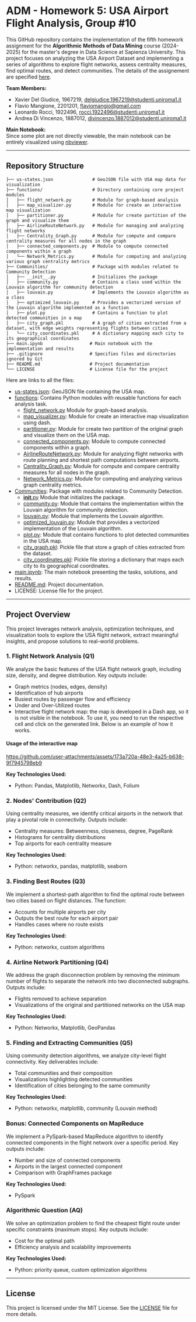 # ADM - Homework 5: USA Airport Flight Analysis, Group #10

This GitHub repository contains the implementation of the fifth homework assignment for the **Algorithmic Methods of Data Mining** course (2024-2025) for the master's degree in Data Science at Sapienza University. This project focuses on analyzing the USA Airport Dataset and implementing a series of algorithms to explore flight networks, assess centrality measures, find optimal routes, and detect communities. The details of the assignement are specified [here](https://github.com/Sapienza-University-Rome/ADM/tree/master/2024/Homework_5).

**Team Members:**
- Xavier Del Giudice, 1967219, delgiudice.1967219@studenti.uniroma1.it
- Flavio Mangione, 2201201, flaviomangio@gmail.com
- Leonardo Rocci, 1922496, rocci.1922496@studenti.uniroma1.it
- Andrea Di Vincenzo, 1887012, divincenzo.1887012@studenti.uniroma1.it

**Main Notebook:**  
Since some plot are not directly viewable, the main notebook can be entirely visualized using [nbviewer](https://nbviewer.org/github/delgiudice1967219/ADM_HW5/blob/main/main.ipynb).

---

## Repository Structure

```plaintext
├── us-states.json               # GeoJSON file with USA map data for visualization
├── functions/                   # Directory containing core project modules
│   ├── flight_network.py        # Module for graph-based analysis
│   ├── map_visualizer.py        # Module for create an interactive map visualization
│   ├── partitioner.py           # Module for create partition of the graph and visualize them
│   ├── AirlineRouteNetwork.py   # Module for managing and analyzing flight networks
│   ├── Centrality_Graph.py      # Module for compute and compare centrality measures for all nodes in the graph
│   ├── connected_components.py  # Module to compute connected components within a graph
│   └── Network_Metrics.py       # Module for computing and analyzing various graph centrality metrics 
├── Communities/                 # Package with modules related to Community Detection
│   ├── __init__.py              # Initializes the package
│   ├── community.py             # Contains a class used within the Louvain algorithm for community detection
│   ├── louvain.py               # Implements the Louvain algorithm as a class
│   ├── optimized_louvain.py     # Provides a vectorized version of the Louvain algorithm implemented as a function
│   ├── plot.py                  # Contains a function to plot detected communities in a map
│   ├── city_graph.pkl           # A graph of cities extracted from a dataset, with edge weights representing flights between cities
│   └── city_coordinates.pkl     # A dictionary mapping each city to its geographical coordinates
├── main.ipynb                  # Main notebook with the implementation and results
├── .gitignore                  # Specifies files and directories ignored by Git
├── README.md                   # Project documentation
└── LICENSE                     # License file for the project
```

Here are links to all the files:

* [us-states.json](us-states.json): GeoJSON file containing the USA map.
* [functions](functions/): Contains Python modules with reusable functions for each analysis task.
  * [flight_network.py](functions/flight_network.py) Module for graph-based analysis.
  * [map_visualizer.py](functions/map_visualizer.py): Module for create an interactive map visualization using dash.
  * [partitioner.py](functions/partitioner.py): Module for create two partition of the original graph and visualize them on the USA map. 
  * [connected_components.py](functions/connected_components.py): Module to compute connected components within a graph.
  * [AirlineRouteNetwork.py](functions/AirlineRouteNetwork.py): Module for analyzing flight networks with route planning and shortest path computations between airports.
  * [Centrality_Graph.py](functions/Centrality_Graph.py): Module for compute and compare centrality measures for all nodes in the graph.
  * [Network_Metrics.py](functions/Network_Metrics.py): Module for computing and analyzing various graph centrality metrics. 
* [Communities](Communities/): Package with modules related to Community Detection.
  * [__init__.py](Communities/__init__.py) Module that initializes the package.
  * [community.py](Communities/community.py): Module that contains the implementation within the Louvain algorithm for community detection.
  * [louvain.py](Communities/louvain.py): Module that implements the Louvain algorithm. 
  * [optimized_louvain.py](Communities/optimized_louvain.py): Module that provides a vectorized implementation of the Louvain algorithm.
  * [plot.py](Communities/plot.py): Module that contains functions to plot detected communities in the USA map.
  * [city_graph.pkl](Communities/city_graph.pkl): Pickle file that store a graph of cities extracted from the dataset.
  * [city_coordinates.pkl](Communities/city_coordinates.pkl): Pickle file storing a dictionary that maps each city to its geographical coordinates.
* [main.ipynb](main.ipynb): The main notebook presenting the tasks, solutions, and results.  
* [README.md](README.md): Project documentation.  
* LICENSE: License file for the project.

---

## Project Overview

This project leverages network analysis, optimization techniques, and visualization tools to explore the USA flight network, extract meaningful insights, and propose solutions to real-world problems.

### 1. Flight Network Analysis (Q1)
We analyze the basic features of the USA flight network graph, including size, density, and degree distribution. Key outputs include:  
- Graph metrics (nodes, edges, density)  
- Identification of hub airports  
- Busiest routes by passenger flow and efficiency
- Under and Over-Utilized routes
- Interactive flight network map: the map is developed in a Dash app, so it is not visible in the notebook. To use it, you need to run the respective cell and click on the generated link. Below is an example of how it works.

#### Usage of the interactive map
https://github.com/user-attachments/assets/173a720a-48e3-4a25-b638-9f7945798eb9

**Key Technologies Used:**  
- Python: Pandas, Matplotlib, Networkx, Dash, Folium  

### 2. Nodes' Contribution (Q2)
Using centrality measures, we identify critical airports in the network that play a pivotal role in connectivity. Outputs include:  
- Centrality measures: Betweenness, closeness, degree, PageRank  
- Histograms for centrality distributions  
- Top airports for each centrality measure

**Key Technologies Used:**  
- Python: networkx, pandas, matplotlib, seaborn 

### 3. Finding Best Routes (Q3)
We implement a shortest-path algorithm to find the optimal route between two cities based on flight distances. The function:  
- Accounts for multiple airports per city  
- Outputs the best route for each airport pair  
- Handles cases where no route exists

**Key Technologies Used:**  
- Python: networkx, custom algorithms  

### 4. Airline Network Partitioning (Q4)
We address the graph disconnection problem by removing the minimum number of flights to separate the network into two disconnected subgraphs. Outputs include:  
- Flights removed to achieve separation  
- Visualizations of the original and partitioned networks on the USA map

**Key Technologies Used:**  
- Python: Networkx, Matplotlib, GeoPandas   

### 5. Finding and Extracting Communities (Q5)
Using community detection algorithms, we analyze city-level flight connectivity. Key deliverables include:  
- Total communities and their composition  
- Visualizations highlighting detected communities  
- Identification of cities belonging to the same community  

**Key Technologies Used:**  
- Python: networkx, matplotlib, community (Louvain method)  

### Bonus: Connected Components on MapReduce
We implement a PySpark-based MapReduce algorithm to identify connected components in the flight network over a specific period. Key outputs include:  
- Number and size of connected components  
- Airports in the largest connected component  
- Comparison with GraphFrames package

**Key Technologies Used:**  
- PySpark  

### Algorithmic Question (AQ)
We solve an optimization problem to find the cheapest flight route under specific constraints (maximum stops). Key outputs include:  
- Cost for the optimal path  
- Efficiency analysis and scalability improvements  

**Key Technologies Used:**  
- Python: priority queue, custom optimization algorithms

---

## License

This project is licensed under the MIT License. See the [LICENSE](LICENSE) file for more details.
